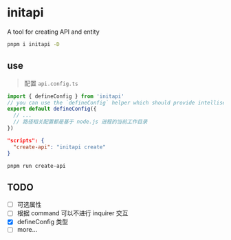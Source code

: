 # initapi

A tool for creating API and entity

```bash
pnpm i initapi -D
```

## use

> 配置 `api.config.ts`

```ts
import { defineConfig } from 'initapi'
// you can use the `defineConfig` helper which should provide intellisense without the need for jsdoc annotations:
export default defineConfig({
  // ...
  // 路径相关配置都是基于 node.js 进程的当前工作目录
})
```

```package.json
"scripts": {
  "create-api": "initapi create"
}
```

```bash
pnpm run create-api
```

## TODO

- [ ] 可选属性
- [ ] 根据 command 可以不进行 inquirer 交互
- [x] defineConfig 类型
- [ ] more...
